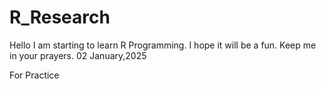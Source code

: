 # R_Research
Hello I am starting to learn R Programming. I hope it will be a fun. Keep me in your prayers. 02 January,2025

For Practice

